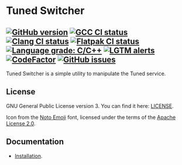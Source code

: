 # Tuned Switcher

[![GitHub version](https://img.shields.io/github/v/release/EasyCoding/tuned-switcher?sort=semver&color=brightgreen&logo=git&logoColor=white)](https://github.com/EasyCoding/tuned-switcher/releases)
[![GCC CI status](https://github.com/EasyCoding/tuned-switcher/actions/workflows/gcc.yml/badge.svg)](https://github.com/EasyCoding/tuned-switcher/actions/workflows/gcc.yml)
[![Clang CI status](https://github.com/EasyCoding/tuned-switcher/actions/workflows/clang.yml/badge.svg)](https://github.com/EasyCoding/tuned-switcher/actions/workflows/clang.yml)
[![Flatpak CI status](https://github.com/EasyCoding/tuned-switcher/actions/workflows/flatpak.yml/badge.svg)](https://github.com/EasyCoding/tuned-switcher/actions/workflows/flatpak.yml)
[![Language grade: C/C++](https://img.shields.io/lgtm/grade/cpp/g/EasyCoding/tuned-switcher.svg?logo=lgtm&logoWidth=18)](https://lgtm.com/projects/g/EasyCoding/tuned-switcher/context:cpp)
[![LGTM alerts](https://img.shields.io/lgtm/alerts/g/EasyCoding/tuned-switcher.svg?logo=lgtm&logoWidth=18)](https://lgtm.com/projects/g/EasyCoding/tuned-switcher/alerts/)
[![CodeFactor](https://www.codefactor.io/repository/github/easycoding/tuned-switcher/badge)](https://www.codefactor.io/repository/github/easycoding/tuned-switcher)
[![GitHub issues](https://img.shields.io/github/issues/EasyCoding/tuned-switcher.svg?label=issues)](https://github.com/EasyCoding/tuned-switcher/issues)
---

Tuned Switcher is a simple utility to manipulate the Tuned service.

## License
GNU General Public License version 3. You can find it here: [LICENSE](LICENSE).

Icon from the [Noto Emoji](https://github.com/googlefonts/noto-emoji) font, licensed under the terms of the [Apache License 2.0](https://github.com/googlefonts/noto-emoji/blob/main/LICENSE).

## Documentation

  * [Installation](docs/installation.md).
